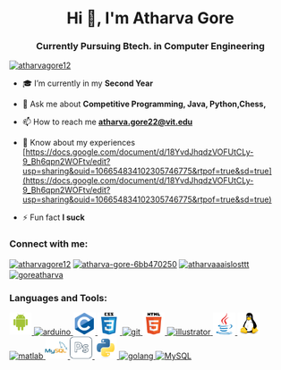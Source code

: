 <h1 align="center">Hi 👋, I'm Atharva Gore</h1>
<h3 align="center">Currently Pursuing Btech. in Computer Engineering</h3>

<p align="left"> <a href="https://twitter.com/atharvagore12" target="blank"><img src="https://img.shields.io/twitter/follow/atharvagore12?logo=twitter&style=for-the-badge" alt="atharvagore12" /></a> </p>

- 🎓 I’m currently in my **Second Year**

- 💬 Ask me about **Competitive Programming, Java, Python,Chess,**

- 📫 How to reach me **atharva.gore22@vit.edu**

- 📄 Know about my experiences [https://docs.google.com/document/d/18YvdJhqdzVOFUtCLy-9_Bh6qpn2WOFtv/edit?usp=sharing&ouid=106654834102305746775&rtpof=true&sd=true](https://docs.google.com/document/d/18YvdJhqdzVOFUtCLy-9_Bh6qpn2WOFtv/edit?usp=sharing&ouid=106654834102305746775&rtpof=true&sd=true)

- ⚡ Fun fact **I suck**

<h3 align="left">Connect with me:</h3>
<p align="left">
<a href="https://twitter.com/atharvagore12" target="blank"><img align="center" src="https://raw.githubusercontent.com/rahuldkjain/github-profile-readme-generator/master/src/images/icons/Social/twitter.svg" alt="atharvagore12" height="30" width="40" /></a>
<a href="https://linkedin.com/in/atharva-gore-6bb470250" target="blank"><img align="center" src="https://raw.githubusercontent.com/rahuldkjain/github-profile-readme-generator/master/src/images/icons/Social/linked-in-alt.svg" alt="atharva-gore-6bb470250" height="30" width="40" /></a>
<a href="https://instagram.com/atharvaaaislosttt" target="blank"><img align="center" src="https://raw.githubusercontent.com/rahuldkjain/github-profile-readme-generator/master/src/images/icons/Social/instagram.svg" alt="atharvaaaislosttt" height="30" width="40" /></a>
<a href="https://codeforces.com/profile/goreatharva" target="blank"><img align="center" src="https://raw.githubusercontent.com/rahuldkjain/github-profile-readme-generator/master/src/images/icons/Social/codeforces.svg" alt="goreatharva" height="30" width="40" /></a>
</p>

<h3 align="left">Languages and Tools:</h3>
<p align="left"> <a href="https://developer.android.com" target="_blank" rel="noreferrer"> <img src="https://raw.githubusercontent.com/devicons/devicon/master/icons/android/android-original-wordmark.svg" alt="android" width="40" height="40"/> </a> <a href="https://www.arduino.cc/" target="_blank" rel="noreferrer"> <img src="https://cdn.worldvectorlogo.com/logos/arduino-1.svg" alt="arduino" width="40" height="40"/> </a> <a href="https://www.cprogramming.com/" target="_blank" rel="noreferrer"> <img src="https://raw.githubusercontent.com/devicons/devicon/master/icons/c/c-original.svg" alt="c" width="40" height="40"/> </a> <a href="https://www.w3schools.com/css/" target="_blank" rel="noreferrer"> <img src="https://raw.githubusercontent.com/devicons/devicon/master/icons/css3/css3-original-wordmark.svg" alt="css3" width="40" height="40"/> </a> <a href="https://git-scm.com/" target="_blank" rel="noreferrer"> <img src="https://www.vectorlogo.zone/logos/git-scm/git-scm-icon.svg" alt="git" width="40" height="40"/> </a> <a href="https://www.w3.org/html/" target="_blank" rel="noreferrer"> <img src="https://raw.githubusercontent.com/devicons/devicon/master/icons/html5/html5-original-wordmark.svg" alt="html5" width="40" height="40"/> </a> <a href="https://www.adobe.com/in/products/illustrator.html" target="_blank" rel="noreferrer"> <img src="https://www.vectorlogo.zone/logos/adobe_illustrator/adobe_illustrator-icon.svg" alt="illustrator" width="40" height="40"/> </a> <a href="https://www.java.com" target="_blank" rel="noreferrer"> <img src="https://raw.githubusercontent.com/devicons/devicon/master/icons/java/java-original.svg" alt="java" width="40" height="40"/> </a> <a href="https://www.linux.org/" target="_blank" rel="noreferrer"> <img src="https://raw.githubusercontent.com/devicons/devicon/master/icons/linux/linux-original.svg" alt="linux" width="40" height="40"/> </a> <a href="https://www.mathworks.com/" target="_blank" rel="noreferrer"> <img src="https://upload.wikimedia.org/wikipedia/commons/2/21/Matlab_Logo.png" alt="matlab" width="40" height="40"/> </a> <a href="https://www.mysql.com/" target="_blank" rel="noreferrer"> <img src="https://raw.githubusercontent.com/devicons/devicon/master/icons/mysql/mysql-original-wordmark.svg" alt="mysql" width="40" height="40"/> </a> <a href="https://www.photoshop.com/en" target="_blank" rel="noreferrer"> <img src="https://raw.githubusercontent.com/devicons/devicon/master/icons/photoshop/photoshop-line.svg" alt="photoshop" width="40" height="40"/> </a> <a href="https://www.python.org" target="_blank" rel="noreferrer"> <img src="https://raw.githubusercontent.com/devicons/devicon/master/icons/python/python-original.svg" alt="python" width="40" height="40"/> </a> <a href="https://go.dev/" target="_blank" rel="noreferrer"> <img src="https://miro.medium.com/v2/resize:fit:750/format:webp/1*i2skbfmDsHayHhqPfwt6pA.png" alt="golang" width="40" height="40"/> </a> <a href="https://www.mysql.com/" target="_blank" rel="noreferrer"> <img src="https://encrypted-tbn0.gstatic.com/images?q=tbn:ANd9GcRWC4nFfnJWMXuQ8R0lscd4lfbruqzPArPmhDmMNXykfA&s" alt="MySQL" width="40" height="40"/> </a> </p>
